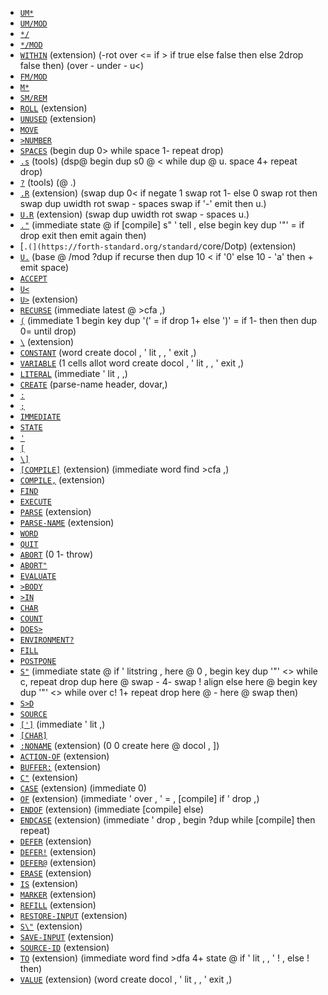 - [`UM*`](https://forth-standard.org/standard/core/UMTimes)
- [`UM/MOD`](https://forth-standard.org/standard/core/UMDivMOD)
- [`*/`](https://forth-standard.org/standard/core/TimesDiv)
- [`*/MOD`](https://forth-standard.org/standard/core/TimesDivMOD)
- [`WITHIN`](https://forth-standard.org/standard/core/WITHIN) (extension) (-rot over <= if > if true else false then else 2drop false then) (over - under - u<)
- [`FM/MOD`](https://forth-standard.org/standard/core/FMDivMOD)
- [`M*`](https://forth-standard.org/standard/core/MTimes)
- [`SM/REM`](https://forth-standard.org/standard/core/SMDivREM)
- [`ROLL`](https://forth-standard.org/standard/core/ROLL) (extension)
- [`UNUSED`](https://forth-standard.org/standard/core/UNUSED) (extension)
- [`MOVE`](https://forth-standard.org/standard/core/MOVE)
- [`>NUMBER`](https://forth-standard.org/standard/core/toNUMBER)
- [`SPACES`](https://forth-standard.org/standard/core/SPACES) (begin dup 0> while space 1- repeat drop)
- [`.s`](https://forth-standard.org/standard/tools/DotS) (tools) (dsp@ begin dup s0 @ < while dup @ u. space 4+ repeat drop)
- [`?`](https://forth-standard.org/standard/tools/q) (tools) (@ .)
- [`.R`](https://forth-standard.org/standard/core/DotR) (extension) (swap dup 0< if negate 1 swap rot 1- else 0 swap rot then swap dup uwidth rot swap - spaces swap if '-' emit then u.)
- [`U.R`](https://forth-standard.org/standard/core/UDotR) (extension) (swap dup uwidth rot swap - spaces u.)
- [`."`](https://forth-standard.org/standard/core/Dotq) (immediate state @ if [compile] s" ' tell , else begin key dup '"' = if drop exit then emit again then)
- [`.(](https://forth-standard.org/standard/`core/Dotp) (extension)
- [`U.`](https://forth-standard.org/standard/core/Ud) (base @ /mod ?dup if recurse then dup 10 < if '0' else 10 - 'a' then + emit space)
- [`ACCEPT`](https://forth-standard.org/standard/core/ACCEPT)
- [`U<`](https://forth-standard.org/standard/core/Uless)
- [`U>`](https://forth-standard.org/standard/core/Umore) (extension)
- [`RECURSE`](https://forth-standard.org/standard/core/RECURSE) (immediate latest @ >cfa ,)
- [`(`](https://forth-standard.org/standard/core/p) (immediate 1 begin key dup '(' = if drop 1+ else ')' = if 1- then then dup 0= until drop)
- [`\`](https://forth-standard.org/standard/core/bs) (extension)
- [`CONSTANT`](https://forth-standard.org/standard/core/CONSTANT) (word create docol , ' lit , , ' exit ,)
- [`VARIABLE`](https://forth-standard.org/standard/core/VARIABLE) (1 cells allot word create docol , ' lit , , ' exit ,)
- [`LITERAL`](https://forth-standard.org/standard/core/LITERAL) (immediate ' lit , ,)
- [`CREATE`](https://forth-standard.org/standard/core/CREATE) (parse-name header, dovar,)
- [`:`](https://forth-standard.org/standard/core/Colon)
- [`;`](https://forth-standard.org/standard/core/Semi)
- [`IMMEDIATE`](https://forth-standard.org/standard/core/IMMEDIATE)
- [`STATE`](https://forth-standard.org/standard/core/STATE)
- [`'`](https://forth-standard.org/standard/core/Tick)
- [`[`](https://forth-standard.org/standard/core/Bracket)
- [`\]`](https://forth-standard.org/standard/core/right-bracket)
- [`[COMPILE]`](https://forth-standard.org/standard/core/BracketCOMPILE) (extension) (immediate word find >cfa ,)
- [`COMPILE,`](https://forth-standard.org/standard/core/COMPILEComma) (extension)
- [`FIND`](https://forth-standard.org/standard/core/FIND)
- [`EXECUTE`](https://forth-standard.org/standard/core/EXECUTE)
- [`PARSE`](https://forth-standard.org/standard/core/PARSE) (extension)
- [`PARSE-NAME`](https://forth-standard.org/standard/core/PARSE-NAME) (extension)
- [`WORD`](https://forth-standard.org/standard/core/WORD)
- [`QUIT`](https://forth-standard.org/standard/core/QUIT)
- [`ABORT`](https://forth-standard.org/standard/core/ABORT) (0 1- throw)
- [`ABORT"`](https://forth-standard.org/standard/core/ABORTq)
- [`EVALUATE`](https://forth-standard.org/standard/core/EVALUATE)
- [`>BODY`](https://forth-standard.org/standard/core/toBODY)
- [`>IN`](https://forth-standard.org/standard/core/toIN)
- [`CHAR`](https://forth-standard.org/standard/core/CHAR)
- [`COUNT`](https://forth-standard.org/standard/core/COUNT)
- [`DOES>`](https://forth-standard.org/standard/core/DOES)
- [`ENVIRONMENT?`](https://forth-standard.org/standard/core/ENVIRONMENTq)
- [`FILL`](https://forth-standard.org/standard/core/FILL)
- [`POSTPONE`](https://forth-standard.org/standard/core/POSTPONE)
- [`S"`](https://forth-standard.org/standard/core/Sq) (immediate state @ if ' litstring , here @ 0 , begin key dup '"' <> while c, repeat drop dup here @ swap - 4- swap ! align else here @ begin key dup '"' <> while over c! 1+ repeat drop here @ - here @ swap then)
- [`S>D`](https://forth-standard.org/standard/core/StoD)
- [`SOURCE`](https://forth-standard.org/standard/core/SOURCE)
- [`[']`](https://forth-standard.org/standard/core/BracketTick) (immediate ' lit ,)
- [`[CHAR]`](https://forth-standard.org/standard/core/BracketCHAR)
- [`:NONAME`](https://forth-standard.org/standard/core/ColonNONAME) (extension) (0 0 create here @ docol , ])
- [`ACTION-OF`](https://forth-standard.org/standard/core/ACTION-OF) (extension)
- [`BUFFER:`](https://forth-standard.org/standard/core/BUFFERColon) (extension)
- [`C"`](https://forth-standard.org/standard/core/Cq) (extension)
- [`CASE`](https://forth-standard.org/standard/core/CASE) (extension) (immediate 0)
- [`OF`](https://forth-standard.org/standard/core/OF) (extension) (immediate ' over , ' = , [compile] if ' drop ,)
- [`ENDOF`](https://forth-standard.org/standard/core/ENDOF) (extension) (immediate [compile] else)
- [`ENDCASE`](https://forth-standard.org/standard/core/ENDCASE) (extension) (immediate ' drop , begin ?dup while [compile] then repeat)
- [`DEFER`](https://forth-standard.org/standard/core/DEFER) (extension)
- [`DEFER!`](https://forth-standard.org/standard/core/DEFERStore) (extension)
- [`DEFER@`](https://forth-standard.org/standard/core/DEFERFetch) (extension)
- [`ERASE`](https://forth-standard.org/standard/core/ERASE) (extension)
- [`IS`](https://forth-standard.org/standard/core/IS) (extension)
- [`MARKER`](https://forth-standard.org/standard/core/MARKER) (extension)
- [`REFILL`](https://forth-standard.org/standard/core/REFILL) (extension)
- [`RESTORE-INPUT`](https://forth-standard.org/standard/core/RESTORE-INPUT) (extension)
- [`S\"`](https://forth-standard.org/standard/core/Seq) (extension)
- [`SAVE-INPUT`](https://forth-standard.org/standard/core/SAVE-INPUT) (extension)
- [`SOURCE-ID`](https://forth-standard.org/standard/core/SOURCE-ID) (extension)
- [`TO`](https://forth-standard.org/standard/core/TO) (extension) (immediate word find >dfa 4+ state @ if ' lit , , ' ! , else ! then)
- [`VALUE`](https://forth-standard.org/standard/core/VALUE) (extension) (word create docol , ' lit , , ' exit ,)